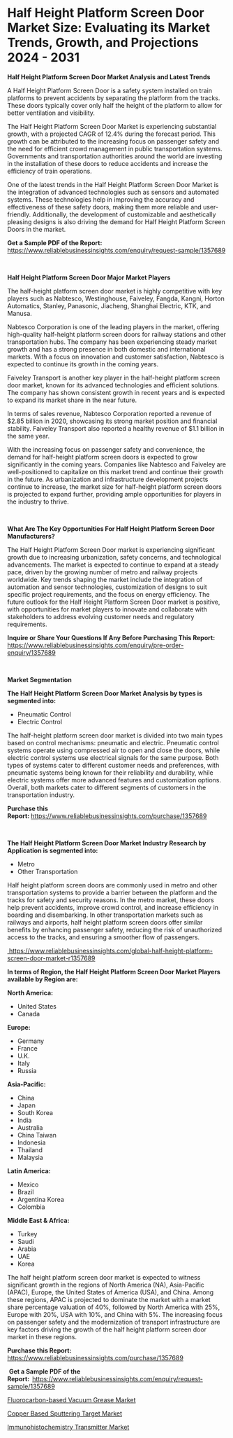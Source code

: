<p><h1>Half Height Platform Screen Door Market Size: Evaluating its Market Trends, Growth, and Projections 2024 - 2031</h1></p><p><strong>Half Height Platform Screen Door Market Analysis and Latest Trends</strong></p>
<p><p>A Half Height Platform Screen Door is a safety system installed on train platforms to prevent accidents by separating the platform from the tracks. These doors typically cover only half the height of the platform to allow for better ventilation and visibility.</p><p>The Half Height Platform Screen Door Market is experiencing substantial growth, with a projected CAGR of 12.4% during the forecast period. This growth can be attributed to the increasing focus on passenger safety and the need for efficient crowd management in public transportation systems. Governments and transportation authorities around the world are investing in the installation of these doors to reduce accidents and increase the efficiency of train operations.</p><p>One of the latest trends in the Half Height Platform Screen Door Market is the integration of advanced technologies such as sensors and automated systems. These technologies help in improving the accuracy and effectiveness of these safety doors, making them more reliable and user-friendly. Additionally, the development of customizable and aesthetically pleasing designs is also driving the demand for Half Height Platform Screen Doors in the market.</p></p>
<p><strong>Get a Sample PDF of the Report:&nbsp;</strong> <a href="https://www.reliablebusinessinsights.com/enquiry/request-sample/1357689">https://www.reliablebusinessinsights.com/enquiry/request-sample/1357689</a></p>
<p>&nbsp;</p>
<p><strong>Half Height Platform Screen Door Major Market Players</strong></p>
<p><p>The half-height platform screen door market is highly competitive with key players such as Nabtesco, Westinghouse, Faiveley, Fangda, Kangni, Horton Automatics, Stanley, Panasonic, Jiacheng, Shanghai Electric, KTK, and Manusa. </p><p>Nabtesco Corporation is one of the leading players in the market, offering high-quality half-height platform screen doors for railway stations and other transportation hubs. The company has been experiencing steady market growth and has a strong presence in both domestic and international markets. With a focus on innovation and customer satisfaction, Nabtesco is expected to continue its growth in the coming years.</p><p>Faiveley Transport is another key player in the half-height platform screen door market, known for its advanced technologies and efficient solutions. The company has shown consistent growth in recent years and is expected to expand its market share in the near future.</p><p>In terms of sales revenue, Nabtesco Corporation reported a revenue of $2.85 billion in 2020, showcasing its strong market position and financial stability. Faiveley Transport also reported a healthy revenue of $1.1 billion in the same year.</p><p>With the increasing focus on passenger safety and convenience, the demand for half-height platform screen doors is expected to grow significantly in the coming years. Companies like Nabtesco and Faiveley are well-positioned to capitalize on this market trend and continue their growth in the future. As urbanization and infrastructure development projects continue to increase, the market size for half-height platform screen doors is projected to expand further, providing ample opportunities for players in the industry to thrive.</p></p>
<p>&nbsp;</p>
<p><strong>What Are The Key Opportunities For Half Height Platform Screen Door Manufacturers?</strong></p>
<p><p>The Half Height Platform Screen Door market is experiencing significant growth due to increasing urbanization, safety concerns, and technological advancements. The market is expected to continue to expand at a steady pace, driven by the growing number of metro and railway projects worldwide. Key trends shaping the market include the integration of automation and sensor technologies, customization of designs to suit specific project requirements, and the focus on energy efficiency. The future outlook for the Half Height Platform Screen Door market is positive, with opportunities for market players to innovate and collaborate with stakeholders to address evolving customer needs and regulatory requirements.</p></p>
<p><strong>Inquire or Share Your Questions If Any Before Purchasing This Report:</strong> <a href="https://www.reliablebusinessinsights.com/enquiry/pre-order-enquiry/1357689">https://www.reliablebusinessinsights.com/enquiry/pre-order-enquiry/1357689</a></p>
<p>&nbsp;</p>
<p><strong>Market Segmentation</strong></p>
<p><strong>The Half Height Platform Screen Door Market Analysis by types is segmented into:</strong></p>
<p><ul><li>Pneumatic Control</li><li>Electric Control</li></ul></p>
<p><p>The half-height platform screen door market is divided into two main types based on control mechanisms: pneumatic and electric. Pneumatic control systems operate using compressed air to open and close the doors, while electric control systems use electrical signals for the same purpose. Both types of systems cater to different customer needs and preferences, with pneumatic systems being known for their reliability and durability, while electric systems offer more advanced features and customization options. Overall, both markets cater to different segments of customers in the transportation industry.</p></p>
<p><strong>Purchase this Report:&nbsp;</strong><a href="https://www.reliablebusinessinsights.com/purchase/1357689">https://www.reliablebusinessinsights.com/purchase/1357689</a></p>
<p>&nbsp;</p>
<p><strong>The Half Height Platform Screen Door Market Industry Research by Application is segmented into:</strong></p>
<p><ul><li>Metro</li><li>Other Transportation</li></ul></p>
<p><p>Half height platform screen doors are commonly used in metro and other transportation systems to provide a barrier between the platform and the tracks for safety and security reasons. In the metro market, these doors help prevent accidents, improve crowd control, and increase efficiency in boarding and disembarking. In other transportation markets such as railways and airports, half height platform screen doors offer similar benefits by enhancing passenger safety, reducing the risk of unauthorized access to the tracks, and ensuring a smoother flow of passengers.</p></p>
<p><a href="https://www.reliablebusinessinsights.com/global-half-height-platform-screen-door-market-r1357689">&nbsp;https://www.reliablebusinessinsights.com/global-half-height-platform-screen-door-market-r1357689</a></p>
<p><strong>In terms of Region, the Half Height Platform Screen Door Market Players available by Region are:</strong></p>
<p>
    <p> <strong> North America: </strong>
        <ul>
            <li>United States</li>
            <li>Canada</li>
        </ul>
        </p> 
    <p> <strong> Europe: </strong>
        <ul>
            <li>Germany</li>
            <li>France</li>
            <li>U.K.</li>
            <li>Italy</li>
            <li>Russia</li>
        </ul>
        </p> 
    <p> <strong> Asia-Pacific: </strong>
        <ul>
            <li>China</li>
            <li>Japan</li>
            <li>South Korea</li>
            <li>India</li>
            <li>Australia</li>
            <li>China Taiwan</li>
            <li>Indonesia</li>
            <li>Thailand</li>
            <li>Malaysia</li>
        </ul>
        </p> 
    <p> <strong> Latin America: </strong>
        <ul>
            <li>Mexico</li>
            <li>Brazil</li>
            <li>Argentina Korea</li>
            <li>Colombia</li>
        </ul>
        </p> 
    <p> <strong> Middle East & Africa: </strong>
        <ul>
            <li>Turkey</li>
            <li>Saudi</li>
            <li>Arabia</li>
            <li>UAE</li>
            <li>Korea</li>
        </ul>
    </p>
    </p>
<p><p>The half height platform screen door market is expected to witness significant growth in the regions of North America (NA), Asia-Pacific (APAC), Europe, the United States of America (USA), and China. Among these regions, APAC is projected to dominate the market with a market share percentage valuation of 40%, followed by North America with 25%, Europe with 20%, USA with 10%, and China with 5%. The increasing focus on passenger safety and the modernization of transport infrastructure are key factors driving the growth of the half height platform screen door market in these regions.</p></p>
<p><strong>Purchase this Report: </strong><a href="https://www.reliablebusinessinsights.com/purchase/1357689">https://www.reliablebusinessinsights.com/purchase/1357689</a></p>
<p>&nbsp;<strong>Get a Sample PDF of the Report:&nbsp;&nbsp;</strong><a href="https://www.reliablebusinessinsights.com/enquiry/request-sample/1357689">https://www.reliablebusinessinsights.com/enquiry/request-sample/1357689</a></p>
<p><strong></strong></p>
<p><p><a href="https://www.linkedin.com/pulse/global-fluorocarbon-based-vacuum-grease-market-projected-bcekf">Fluorocarbon-based Vacuum Grease Market</a></p><p><a href="https://www.linkedin.com/pulse/copper-based-sputtering-target-market-overview-global-trends-ox9if">Copper Based Sputtering Target Market</a></p><p><a href="https://www.linkedin.com/pulse/immunohistochemistry-transmitter-market-outlook-complete-117ef">Immunohistochemistry Transmitter Market</a></p></p>